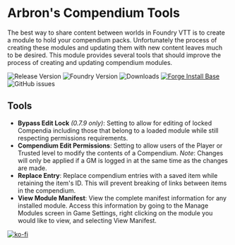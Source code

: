 # Arbron's Compendium Tools

The best way to share content between worlds in Foundry VTT is to create a module to hold your compendium packs. Unfortunately the process of creating these modules and updating them with new content leaves much to be desired. This module provides several tools that should improve the process of creating and updating compendium modules.

![Release Version](https://img.shields.io/github/v/release/arbron/fvtt-compendium-tools)
![Foundry Version](https://img.shields.io/badge/dynamic/json.svg?url=https://github.com/arbron/fvtt-compendium-tools/releases/latest/download/module.json&label=foundry%20version&query=$.compatibleCoreVersion&colorB=blueviolet)
![Downloads](https://img.shields.io/github/downloads/arbron/fvtt-compendium-tools/total)
[![Forge Install Base](https://img.shields.io/badge/dynamic/json?label=forge%20install%20base&query=package.installs&suffix=%&url=https://forge-vtt.com/api/bazaar/package/compendium-tools&colorB=brightgreen)](https://forge-vtt.com/bazaar#package=compendium-tools)
![GitHub issues](https://img.shields.io/github/issues/arbron/fvtt-compendium-tools?colorB=red)

## Tools
- **Bypass Edit Lock** *(0.7.9 only)*: Setting to allow for editing of locked Compendia including those that belong to a loaded module while still respecting permissions requirements.
- **Compendium Edit Permissions**: Setting to allow users of the Player or Trusted level to modify the contents of a Compendium. *Note*: Changes will only be applied if a GM is logged in at the same time as the changes are made.
- **Replace Entry**: Replace compendium entries with a saved item while retaining the item's ID. This will prevent breaking of links between items in the compendium.
- **View Module Manifest**: View the complete manifest information for any installed module. Access this information by going to the Manage Modules screen in Game Settings, right clicking on the module you would like to view, and selecting View Manifest.


[![ko-fi](https://ko-fi.com/img/githubbutton_sm.svg)](https://ko-fi.com/I2I53RGZS)
